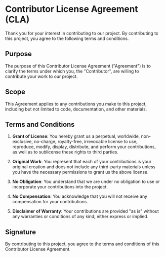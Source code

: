 # Contributor License Agreement (CLA)

Thank you for your interest in contributing to our project. By contributing to this project, you agree to the following terms and conditions.

## Purpose

The purpose of this Contributor License Agreement ("Agreement") is to clarify the terms under which you, the "Contributor", are willing to contribute your work to our project.

## Scope

This Agreement applies to any contributions you make to this project, including but not limited to code, documentation, and other materials.

## Terms and Conditions

1. **Grant of License**: You hereby grant us a perpetual, worldwide, non-exclusive, no-charge, royalty-free, irrevocable license to use, reproduce, modify, display, distribute, and perform your contributions, as well as to sublicense these rights to third parties.

2. **Original Work**: You represent that each of your contributions is your original creation and does not include any third-party materials unless you have the necessary permissions to grant us the above license.

3. **No Obligation**: You understand that we are under no obligation to use or incorporate your contributions into the project.

4. **No Compensation**: You acknowledge that you will not receive any compensation for your contributions.

5. **Disclaimer of Warranty**: Your contributions are provided "as is" without any warranties or conditions of any kind, either express or implied.

## Signature

By contributing to this project, you agree to the terms and conditions of this Contributor License Agreement.
